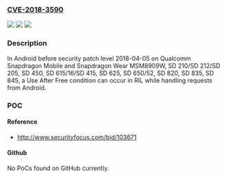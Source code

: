 ### [CVE-2018-3590](https://cve.mitre.org/cgi-bin/cvename.cgi?name=CVE-2018-3590)
![](https://img.shields.io/static/v1?label=Product&message=Snapdragon%20Mobile%2C%20Snapdragon%20Wear&color=blue)
![](https://img.shields.io/static/v1?label=Version&message=n%2Fa&color=blue)
![](https://img.shields.io/static/v1?label=Vulnerability&message=Use%20After%20Free%20in%20RIL&color=brighgreen)

### Description

In Android before security patch level 2018-04-05 on Qualcomm Snapdragon Mobile and Snapdragon Wear MSM8909W, SD 210/SD 212/SD 205, SD 450, SD 615/16/SD 415, SD 625, SD 650/52, SD 820, SD 835, SD 845, a Use After Free condition can occur in RIL while handling requests from Android.

### POC

#### Reference
- http://www.securityfocus.com/bid/103671

#### Github
No PoCs found on GitHub currently.

